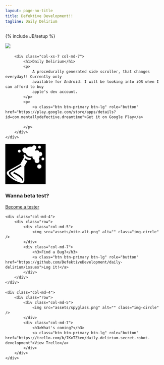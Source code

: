 ```yaml
---
layout: page-no-title
title: Defektive Development!!
tagline: Daily Delirium
---
```

{% include JB/setup %}

<div class="jumbotron">
    <div class="row">
        <div class="col-xs-5 col-md-5">
            <a href="#" class="thumbnail">
            <img src="{{ site.url }}/../assets/daily-delirium/level-end.png" />
            </a>
        </div>

        <div class="col-xs-7 col-md-7">
            <h1>Daily Delirium</h1>
            <p>
                A procedurally generated side scroller, that changes everyday!! Currently only
                available for Android. I will be looking into iOS when I can afford to buy
                apple's dev account.
            </p>
            <p>
                <a class="btn btn-primary btn-lg" role="button" href="https://play.google.com/store/apps/details?id=com.mentallydefective.dreamtime">Get it on Google Play</a>
                
            </p>
        </div>
    </div>
</div>


<div class="row">
    <div class="col-md-4">
        <div class="row">
            <div class="col-md-5">
                <img src="assets/fizzing-flask.png" alt="" class="img-circle" />
            </div>
            <div class="col-md-7">
                <h3>Wanna beta test?</h3>
                <a class="btn btn-primary btn-lg" role="button" href="https://plus.google.com/u/0/communities/101377362410558937167">Become a tester</a>
            </div>
        </div>
    </div>

    <div class="col-md-4">
        <div class="row">
            <div class="col-md-5">
                <img src="assets/mite-alt.png" alt="" class="img-circle" />
            </div>
            <div class="col-md-7">
                <h3>Find a Bug?</h3>
                <a class="btn btn-primary btn-lg" role="button" href="https://github.com/DefektiveDevelopment/daily-delirium/issues">Log it!</a>
            </div>
        </div>
    </div>

    <div class="col-md-4">
        <div class="row">
            <div class="col-md-5">
                <img src="assets/spyglass.png" alt="" class="img-circle" />
            </div>
            <div class="col-md-7">
                <h3>What's coming?</h3>
                <a class="btn btn-primary btn-lg" role="button" href="https://trello.com/b/7KxTZkem/daily-delirium-secret-robot-development">View Trello</a>
            </div>
        </div>
    </div>
</div>
